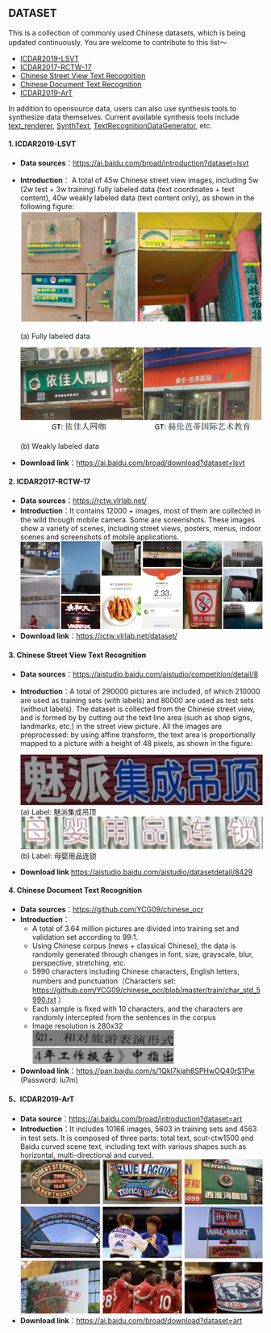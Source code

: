 ## DATASET
This is a collection of commonly used Chinese datasets, which is being updated continuously. You are welcome to contribute to this list～
- [ICDAR2019-LSVT](#ICDAR2019-LSVT)
- [ICDAR2017-RCTW-17](#ICDAR2017-RCTW-17)
- [Chinese Street View Text Recognition](#中文街景文字识别)
- [Chinese Document Text Recognition](#中文文档文字识别)
- [ICDAR2019-ArT](#ICDAR2019-ArT)

In addition to opensource data, users can also use synthesis tools to synthesize data themselves. Current available synthesis tools include [text_renderer](https://github.com/Sanster/text_renderer), [SynthText](https://github.com/ankush-me/SynthText), [TextRecognitionDataGenerator](https://github.com/Belval/TextRecognitionDataGenerator), etc.

<a name="ICDAR2019-LSVT"></a>
#### 1. ICDAR2019-LSVT
- **Data sources**：https://ai.baidu.com/broad/introduction?dataset=lsvt
- **Introduction**： A total of 45w Chinese street view images, including 5w (2w test + 3w training) fully labeled data (text coordinates + text content), 40w weakly labeled data (text content only), as shown in the following figure:
    ![](../datasets/LSVT_1.jpg)

    (a) Fully labeled data

    ![](../datasets/LSVT_2.jpg)
    
    (b) Weakly labeled data
- **Download link**：https://ai.baidu.com/broad/download?dataset=lsvt

<a name="ICDAR2017-RCTW-17"></a>
#### 2. ICDAR2017-RCTW-17
- **Data sources**：https://rctw.vlrlab.net/
- **Introduction**：It contains 12000 + images, most of them are collected in the wild through mobile camera. Some are screenshots. These images show a variety of scenes, including street views, posters, menus, indoor scenes and screenshots of mobile applications.
    ![](../datasets/rctw.jpg)
- **Download link**：https://rctw.vlrlab.net/dataset/

<a name="中文街景文字识别"></a>
#### 3. Chinese Street View Text Recognition
- **Data sources**：https://aistudio.baidu.com/aistudio/competition/detail/8
- **Introduction**：A total of 290000 pictures are included, of which 210000 are used as training sets (with labels) and 80000 are used as test sets (without labels). The dataset is collected from the Chinese street view, and is formed by by cutting out the text line area (such as shop signs, landmarks, etc.) in the street view picture. All the images are preprocessed: by using affine transform, the text area is proportionally mapped to a picture with a height of 48 pixels, as shown in the figure:

    ![](../datasets/ch_street_rec_1.png)  
    (a) Label: 魅派集成吊顶  
    ![](../datasets/ch_street_rec_2.png)  
    (b) Label: 母婴用品连锁  
- **Download link**
https://aistudio.baidu.com/aistudio/datasetdetail/8429

<a name="中文文档文字识别"></a>
#### 4. Chinese Document Text Recognition
- **Data sources**：https://github.com/YCG09/chinese_ocr  
- **Introduction**：  
    - A total of 3.64 million pictures are divided into training set and validation set according to 99:1.
    - Using Chinese corpus (news + classical Chinese), the data is randomly generated through changes in font, size, grayscale, blur, perspective, stretching, etc.
    - 5990 characters including Chinese characters, English letters, numbers and punctuation（Characters set: https://github.com/YCG09/chinese_ocr/blob/master/train/char_std_5990.txt ）
    - Each sample is fixed with 10 characters, and the characters are randomly intercepted from the sentences in the corpus
    - Image resolution is 280x32  
    ![](../datasets/ch_doc1.jpg)  
    ![](../datasets/ch_doc3.jpg)  
- **Download link**：https://pan.baidu.com/s/1QkI7kjah8SPHwOQ40rS1Pw (Password: lu7m)

<a name="ICDAR2019-ArT"></a>
#### 5、ICDAR2019-ArT
- **Data source**：https://ai.baidu.com/broad/introduction?dataset=art
- **Introduction**：It includes 10166 images, 5603 in training sets and 4563 in test sets. It is composed of three parts: total text, scut-ctw1500 and Baidu curved scene text, including text with various shapes such as horizontal, multi-directional and curved.
    ![](../datasets/ArT.jpg)
- **Download link**：https://ai.baidu.com/broad/download?dataset=art
